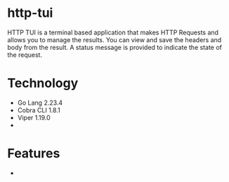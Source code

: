 # http-tui

HTTP TUI is a terminal based application that makes HTTP Requests and allows you to manage the results. You can view and save the headers and body from the result. A status message is provided to indicate the state of the request.

# Technology

- Go Lang 2.23.4
- Cobra CLI 1.8.1
- Viper 1.19.0
-

# Features

-
